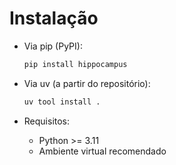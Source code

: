 # Instalação

- Via pip (PyPI):

  ```bash
  pip install hippocampus
  ```

- Via uv (a partir do repositório):

  ```bash
  uv tool install .
  ```

- Requisitos:
  - Python >= 3.11
  - Ambiente virtual recomendado

